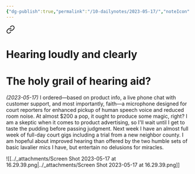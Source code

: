 ```yaml
---
{"dg-publish":true,"permalink":"/10-dailynotes/2023-05-17/","noteIcon":"2"}
---
```



<div class="transclusion internal-embed is-loaded"><a class="markdown-embed-link" href="/hearing-loudly-and-clearly/" aria-label="Open link"><svg xmlns="http://www.w3.org/2000/svg" width="24" height="24" viewBox="0 0 24 24" fill="none" stroke="currentColor" stroke-width="2" stroke-linecap="round" stroke-linejoin="round" class="svg-icon lucide-link"><path d="M10 13a5 5 0 0 0 7.54.54l3-3a5 5 0 0 0-7.07-7.07l-1.72 1.71"></path><path d="M14 11a5 5 0 0 0-7.54-.54l-3 3a5 5 0 0 0 7.07 7.07l1.71-1.71"></path></svg></a><div class="markdown-embed">

<div class="markdown-embed-title">

# Hearing loudly and clearly

</div>



# The holy grail of hearing aid?

*(2023-05-17)* I ordered—based on product info, a live phone chat with customer support, and most importantly, faith—a microphone designed for court reporters for enhanced pickup of human speech voice and reduced room noise. At almost $200 a pop, it ought to produce some magic, right? I am a skeptic when it comes to product advertising, so I'll wait until I get to taste the pudding before passing judgment. Next week I have an almost full week of full-day court gigs including a trial from a new neighbor county. I am hopeful about improved hearing than offered by the two humble sets of basic lavalier mics I have, but entertain no delusions for miracles.

![[../_attachments/Screen Shot 2023-05-17 at 16.29.39.png\|../_attachments/Screen Shot 2023-05-17 at 16.29.39.png]]

</div></div>


